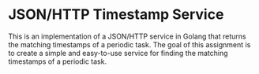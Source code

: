# JSON/HTTP Timestamp Service

This is an implementation of a JSON/HTTP service in Golang that returns the matching timestamps of a periodic task. The goal of this assignment is to create a simple and easy-to-use service for finding the matching timestamps of a periodic task.
